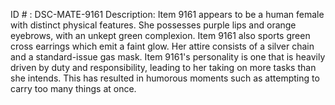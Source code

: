 ID # : DSC-MATE-9161
Description: Item 9161 appears to be a human female with distinct physical features. She possesses purple lips and orange eyebrows, with an unkept green complexion. Item 9161 also sports green cross earrings which emit a faint glow. Her attire consists of a silver chain and a standard-issue gas mask. Item 9161's personality is one that is heavily driven by duty and responsibility, leading to her taking on more tasks than she intends. This has resulted in humorous moments such as attempting to carry too many things at once.